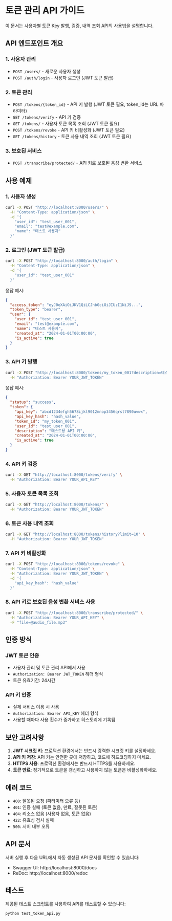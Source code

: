 # 토큰 관리 API 가이드

이 문서는 사용자별 토큰 Key 발행, 검증, 내역 조회 API의 사용법을 설명합니다.

## API 엔드포인트 개요

### 1. 사용자 관리
- `POST /users/` - 새로운 사용자 생성
- `POST /auth/login` - 사용자 로그인 (JWT 토큰 발급)

### 2. 토큰 관리
- `POST /tokens/{token_id}` - API 키 발행 (JWT 토큰 필요, token_id는 URL 파라미터)
- `GET /tokens/verify` - API 키 검증
- `GET /tokens/` - 사용자 토큰 목록 조회 (JWT 토큰 필요)
- `POST /tokens/revoke` - API 키 비활성화 (JWT 토큰 필요)
- `GET /tokens/history` - 토큰 사용 내역 조회 (JWT 토큰 필요)

### 3. 보호된 서비스
- `POST /transcribe/protected/` - API 키로 보호된 음성 변환 서비스

## 사용 예제

### 1. 사용자 생성
```bash
curl -X POST "http://localhost:8000/users/" \
  -H "Content-Type: application/json" \
  -d '{
    "user_id": "test_user_001",
    "email": "test@example.com",
    "name": "테스트 사용자"
  }'
```

### 2. 로그인 (JWT 토큰 발급)
```bash
curl -X POST "http://localhost:8000/auth/login" \
  -H "Content-Type: application/json" \
  -d '{
    "user_id": "test_user_001"
  }'
```

응답 예시:
```json
{
  "access_token": "eyJ0eXAiOiJKV1QiLCJhbGciOiJIUzI1NiJ9...",
  "token_type": "bearer",
  "user": {
    "user_id": "test_user_001",
    "email": "test@example.com",
    "name": "테스트 사용자",
    "created_at": "2024-01-01T00:00:00",
    "is_active": true
  }
}
```

### 3. API 키 발행
```bash
curl -X POST "http://localhost:8000/tokens/my_token_001?description=테스트용%20API%20키" \
  -H "Authorization: Bearer YOUR_JWT_TOKEN"
```

응답 예시:
```json
{
  "status": "success",
  "token": {
    "api_key": "abcd1234efgh5678ijkl9012mnop3456qrst7890uvwx",
    "api_key_hash": "hash_value",
    "token_id": "my_token_001",
    "user_id": "test_user_001",
    "description": "테스트용 API 키",
    "created_at": "2024-01-01T00:00:00",
    "is_active": true
  }
}
```

### 4. API 키 검증
```bash
curl -X GET "http://localhost:8000/tokens/verify" \
  -H "Authorization: Bearer YOUR_API_KEY"
```

### 5. 사용자 토큰 목록 조회
```bash
curl -X GET "http://localhost:8000/tokens/" \
  -H "Authorization: Bearer YOUR_JWT_TOKEN"
```

### 6. 토큰 사용 내역 조회
```bash
curl -X GET "http://localhost:8000/tokens/history?limit=10" \
  -H "Authorization: Bearer YOUR_JWT_TOKEN"
```

### 7. API 키 비활성화
```bash
curl -X POST "http://localhost:8000/tokens/revoke" \
  -H "Content-Type: application/json" \
  -H "Authorization: Bearer YOUR_JWT_TOKEN" \
  -d '{
    "api_key_hash": "hash_value"
  }'
```

### 8. API 키로 보호된 음성 변환 서비스 사용
```bash
curl -X POST "http://localhost:8000/transcribe/protected/" \
  -H "Authorization: Bearer YOUR_API_KEY" \
  -F "file=@audio_file.mp3"
```

## 인증 방식

### JWT 토큰 인증
- 사용자 관리 및 토큰 관리 API에서 사용
- `Authorization: Bearer JWT_TOKEN` 헤더 형식
- 토큰 유효기간: 24시간

### API 키 인증
- 실제 서비스 이용 시 사용
- `Authorization: Bearer API_KEY` 헤더 형식
- 사용할 때마다 사용 횟수가 증가하고 히스토리에 기록됨

## 보안 고려사항

1. **JWT 시크릿 키**: 프로덕션 환경에서는 반드시 강력한 시크릿 키를 설정하세요.
2. **API 키 저장**: API 키는 안전한 곳에 저장하고, 코드에 하드코딩하지 마세요.
3. **HTTPS 사용**: 프로덕션 환경에서는 반드시 HTTPS를 사용하세요.
4. **토큰 만료**: 정기적으로 토큰을 갱신하고 사용하지 않는 토큰은 비활성화하세요.

## 에러 코드

- `400`: 잘못된 요청 (파라미터 오류 등)
- `401`: 인증 실패 (토큰 없음, 만료, 잘못된 토큰)
- `404`: 리소스 없음 (사용자 없음, 토큰 없음)
- `422`: 유효성 검사 실패
- `500`: 서버 내부 오류

## API 문서

서버 실행 후 다음 URL에서 자동 생성된 API 문서를 확인할 수 있습니다:
- Swagger UI: http://localhost:8000/docs
- ReDoc: http://localhost:8000/redoc

## 테스트

제공된 테스트 스크립트를 사용하여 API를 테스트할 수 있습니다:
```bash
python test_token_api.py
```